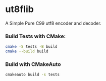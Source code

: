 # ut8flib
A Simple Pure C99 utf8 encoder and decoder.

### Build Tests with CMake:
```bash
cmake -S tests -B build
cmake --build build
```

### Build with CMakeAuto
```bash
cmakeauto build -s tests
```
